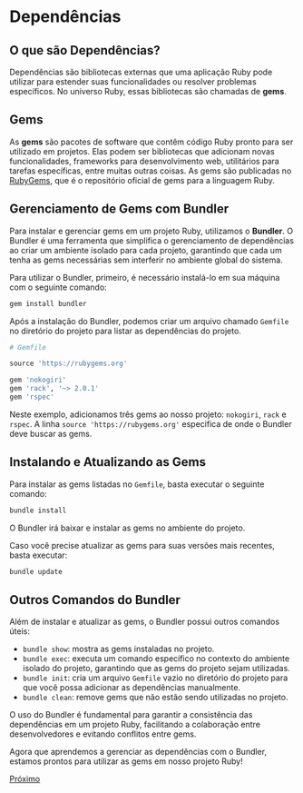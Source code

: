 # Dependências

## O que são Dependências?

Dependências são bibliotecas externas que uma aplicação Ruby pode utilizar para estender suas funcionalidades ou resolver problemas específicos. No universo Ruby, essas bibliotecas são chamadas de **gems**.

## Gems

As **gems** são pacotes de software que contêm código Ruby pronto para ser utilizado em projetos. Elas podem ser bibliotecas que adicionam novas funcionalidades, frameworks para desenvolvimento web, utilitários para tarefas específicas, entre muitas outras coisas. As gems são publicadas no [RubyGems](https://rubygems.org/), que é o repositório oficial de gems para a linguagem Ruby.

## Gerenciamento de Gems com Bundler

Para instalar e gerenciar gems em um projeto Ruby, utilizamos o **Bundler**. O Bundler é uma ferramenta que simplifica o gerenciamento de dependências ao criar um ambiente isolado para cada projeto, garantindo que cada um tenha as gems necessárias sem interferir no ambiente global do sistema.

Para utilizar o Bundler, primeiro, é necessário instalá-lo em sua máquina com o seguinte comando:

```bash
gem install bundler
```

Após a instalação do Bundler, podemos criar um arquivo chamado `Gemfile` no diretório do projeto para listar as dependências do projeto.

```ruby
# Gemfile

source 'https://rubygems.org'

gem 'nokogiri'
gem 'rack', '~> 2.0.1'
gem 'rspec'
```

Neste exemplo, adicionamos três gems ao nosso projeto: `nokogiri`, `rack` e `rspec`. A linha `source 'https://rubygems.org'` especifica de onde o Bundler deve buscar as gems.

## Instalando e Atualizando as Gems

Para instalar as gems listadas no `Gemfile`, basta executar o seguinte comando:

```bash
bundle install
```

O Bundler irá baixar e instalar as gems no ambiente do projeto.

Caso você precise atualizar as gems para suas versões mais recentes, basta executar:

```bash
bundle update
```

## Outros Comandos do Bundler

Além de instalar e atualizar as gems, o Bundler possui outros comandos úteis:

- `bundle show`: mostra as gems instaladas no projeto.
- `bundle exec`: executa um comando específico no contexto do ambiente isolado do projeto, garantindo que as gems do projeto sejam utilizadas.
- `bundle init`: cria um arquivo `Gemfile` vazio no diretório do projeto para que você possa adicionar as dependências manualmente.
- `bundle clean`: remove gems que não estão sendo utilizadas no projeto.

O uso do Bundler é fundamental para garantir a consistência das dependências em um projeto Ruby, facilitando a colaboração entre desenvolvedores e evitando conflitos entre gems.

Agora que aprendemos a gerenciar as dependências com o Bundler, estamos prontos para utilizar as gems em nosso projeto Ruby!

[Próximo](3-testes.md)
